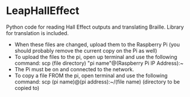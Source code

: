 # LeapHallEffect
Python code for reading Hall Effect outputs and translating Braille. Library for translation is included.

- When these files are changed, upload them to the Raspberry Pi (you should probably remove the current copy on the Pi as well)
- To upload the files to the pi, open up terminal and use the following command: scp (file directory) "pi name"@(Raspberry Pi IP Address):~
 - The Pi must be on and connected to the network.
- To copy a file FROM the pi, open terminal and use the following command: scp (pi name)@(pi address):~/(file name) (directory to be copied to)
